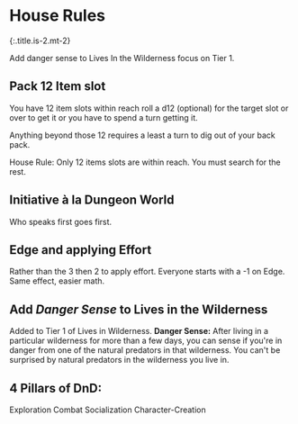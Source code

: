 # House Rules
{:.title.is-2.mt-2}

Add danger sense to Lives In the Wilderness focus on Tier 1.

## Pack 12 Item slot

You have 12 item slots within reach roll a d12 (optional) for the target slot or over to get it or you have to spend a turn getting it.

Anything beyond those 12 requires a least a turn to dig out of your back pack.

House Rule: Only 12 items slots are within reach. You must search for the rest.

## Initiative à la Dungeon World
Who speaks first goes first. 

## Edge and applying Effort
Rather than the 3 then 2 to apply effort. Everyone starts with a -1 on Edge. Same effect, easier math. 


## Add _Danger Sense_ to Lives in the Wilderness

Added to Tier 1 of Lives in Wilderness.
__Danger Sense:__ After living in a particular wilderness for more than a few days, you can sense if you're in danger from one of the natural predators in that wilderness. You can't be surprised by natural predators in the wilderness you live in. 

## 4 Pillars of DnD:
Exploration Combat Socialization Character-Creation

